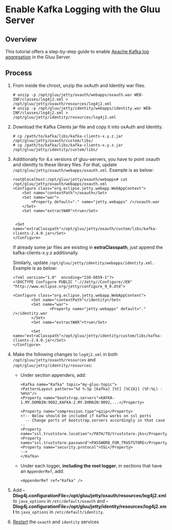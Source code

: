 # Enable Kafka Logging with the Gluu Server

## Overview

This tutorial offers a step-by-step guide to enable [Apache Kafka log aggregation](https://kafka.apache.org) in the Gluu Server. 

## Process

1. From inside the chroot, unzip the oxAuth and Identity war files.

    ```
    # unzip -p /opt/gluu/jetty/oxauth/webapps/oxauth.war WEB-INF/classes/log4j2.xml > /opt/gluu/jetty/oxauth/resources/log4j2.xml
    # unzip -p /opt/gluu/jetty/identity/webapps/identity.war WEB-INF/classes/log4j2.xml > /opt/gluu/jetty/identity/resources/log4j2.xml
    ```
1. Download the Kafka Clients jar file and copy it into oxAuth and Identity.

    ```
    # cp /path/to/kafka/libs/kafka-clients-x.y.z.jar /opt/gluu/jetty/oxauth/custom/libs/
    # cp /path/to/kafka/libs/kafka-clients-x.y.z.jar /opt/gluu/jetty/identity/custom/libs/
    ```
1. Additionally for 4.x versions of gluu-servers, you have to point oxauth and idenitty to these library files.
For that, update `/opt/gluu/jetty/oxauth/webapps/oxauth.xml`. Example is as below:
    ```
    root@localhost:/opt/gluu/jetty/oxauth/webapps# cat /opt/gluu/jetty/oxauth/webapps/oxauth.xml 
    <Configure class="org.eclipse.jetty.webapp.WebAppContext">
    	<Set name="contextPath">/oxauth</Set>
    	<Set name="war">
    		<Property default="." name="jetty.webapps" />/oxauth.war
     	</Set>
    	<Set name="extractWAR">true</Set>

	
     <Set name="extraClasspath">/opt/gluu/jetty/oxauth/custom/libs/kafka-clients-2.4.0.jar</Set>
    </Configure>
    ```
     If already some jar files are existing in **extraClasspath**, just append the kafka-clients-x.y.z additionally.

     Similarly, update `/opt/gluu/jetty/identity/webapps/identity.xml`. Example is as below:
    ```
    <?xml version="1.0"  encoding="ISO-8859-1"?>
    <!DOCTYPE Configure PUBLIC "-//Jetty//Configure//EN" "http://www.eclipse.org/jetty/configure_9_0.dtd">

    <Configure class="org.eclipse.jetty.webapp.WebAppContext">
            <Set name="contextPath">/identity</Set>
            <Set name="war">
                    <Property name="jetty.webapps" default="." />/identity.war
            </Set>
            <Set name="extractWAR">true</Set>
     
            <Set name="extraClasspath">/opt/gluu/jetty/identity/custom/libs/kafka-clients-2.4.0.jar</Set>
    </Configure>
    ```
1. Make the following changes to `log4j2.xml` in both `/opt/gluu/jetty/oxauth/resources` and `/opt/gluu/jetty/identity/resources`:
    - Under section appenders, add:

        ```
        <Kafka name="Kafka" topic="my-gluu-topic">
        <PatternLayout pattern="%d %-5p [kafka] [%t] [%C{6}] (%F:%L) - %m%n"/>  
        <Property name="bootstrap.servers">KAFKA-1.MY.DOMAIN:9092,KAFKA-2.MY.DOMAIN:9092,...</Property>
    
        <Property name="compression.type">gzip</Property>
	    <!-- Below should be included if kafka works on ssl ports
	      -- Change ports of bootstrap.servers accordingly in that case --
        <Property name="ssl.truststore.location">/PATH/TO/truststore.jks</Property>
        <Property name="ssl.truststore.password">PASSWORD_FOR_TRUSTSTORE</Property>
        <Property name="security.protocol">SSL</Property>
	    -->
        </Kafka>
        ```
    
    - Under each logger, **including the root logger**, in sections that have an `AppenderRef`, add:
    
        ```
        <AppenderRef ref="Kafka" />
        ```
1. Add **-Dlog4j.configurationFile=/opt/gluu/jetty/oxauth/resources/log4j2.xml** to `java_options` in `/etc/default/oxauth` and  **-Dlog4j.configurationFile=/opt/gluu/jetty/identity/resources/log4j2.xml** to `java_options` in `/etc/default/identity`.

1. [Restart](../operation/services.md#restart) the `oxauth` and `identity` services
